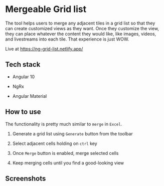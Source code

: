 # Mergeable Grid list

The tool helps users to merge any adjacent tiles in a grid list so that they can create customized views as they want. Once they customize the view, they can place whatever the content they would like, like images, videos, and livestreams into each tile. That experience is just WOW.


Live at https://ng-grid-list.netlify.app/

## Tech stack

- Angular 10

- NgRx

- Angular Material

## How to use

The functionality is pretty much similar to `merge` in `Excel`.

1. Generate a grid list using `Generate` button from the toolbar

2. Select adjacent cells holding on `ctrl` key

3. Once `Merge` button is enabled, merge selected cells

4. Keep merging cells until you find a good-looking view

## Screenshots


